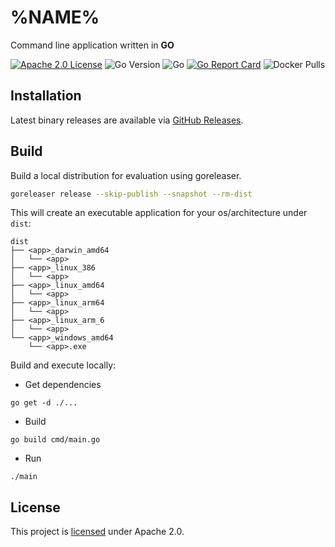 # %NAME%

Command line application written in **GO** 

[![Apache 2.0 License](https://img.shields.io/badge/License-Apache%202.0-blue)](./LICENSE)
![Go Version](https://img.shields.io/github/go-mod/go-version/%REPOSITORY%)
![Go](https://github.com/%REPOSITORY%/workflows/Build/badge.svg)
[![Go Report Card](https://goreportcard.com/badge/github.com/%REPOSITORY%)](https://goreportcard.com/report/github.com/%REPOSITORY%)
![Docker Pulls](https://img.shields.io/docker/pulls/%REPOSITORY%)
<!-- [![codecov](https://codecov.io/gh/%REPOSITORY%/branch/master/graph/badge.svg)](https://codecov.io/gh/%REPOSITORY%) --> 

## Installation

Latest binary releases are available via [GitHub Releases](https://github.com/%REPOSITORY%/releases).

## Build

Build a local distribution for evaluation using goreleaser.

```bash
goreleaser release --skip-publish --snapshot --rm-dist
```

This will create an executable application for your os/architecture under `dist`:

```
dist
├── <app>_darwin_amd64
│   └── <app>
├── <app>_linux_386
│   └── <app>
├── <app>_linux_amd64
│   └── <app>
├── <app>_linux_arm64
│   └── <app>
├── <app>_linux_arm_6
│   └── <app>
└── <app>_windows_amd64
    └── <app>.exe
```

Build and execute locally:

* Get dependencies
```shell
go get -d ./...
```
* Build
```shell
go build cmd/main.go
```
* Run
```shell
./main
```

## License

This project is [licensed](./LICENSE) under Apache 2.0.
